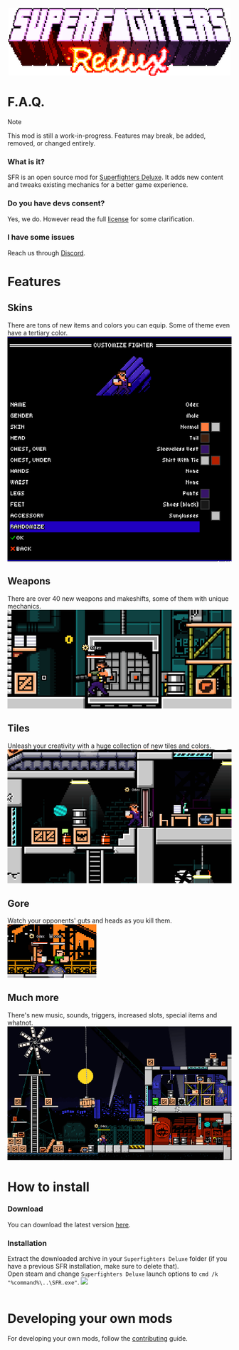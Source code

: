 <p align="center"><img src="docs/Logo.png" alt="Logo"/></p>

# F.A.Q.
> [!NOTE]
> This mod is still a work-in-progress. Features may break, be added, removed, or changed entirely.

### What is it?
SFR is an open source mod for [Superfighters Deluxe](https://mythologicinteractive.com/SuperfightersDeluxe). It adds new content and tweaks existing mechanics for a better game experience.

### Do you have devs consent?
Yes, we do. However read the full [license](https://github.com/Odex64/SFR/blob/master/LICENSE) for some clarification.

### I have some issues
Reach us through [Discord](https://discord.gg/UbbCs2kywd).

# Features

## Skins
There are tons of new items and colors you can equip. Some of theme even have a tertiary color.
<img src="docs/Skins.gif" alt="Skins"/>

## Weapons
There are over 40 new weapons and makeshifts, some of them with unique mechanics.
<img src="docs/Weapons.gif" alt="Weapons"/>

## Tiles
Unleash your creativity with a huge collection of new tiles and colors.
<img src="docs/Tiles.gif" alt="Tiles"/>

## Gore
Watch your opponents' guts and heads as you kill them.<br>
<img src="docs/Gore.gif" alt="Gores"/>

## Much more
There's new music, sounds, triggers, increased slots, special items and whatnot.
<img src="docs/Jetpacks.gif" alt="Jetpack"/>

# How to install
### Download
You can download the latest version [here](https://github.com/Odex64/SFR/releases).

### Installation
Extract the downloaded archive in your `Superfighters Deluxe` folder (if you have a previous SFR installation, make sure to delete that).<br>
Open steam and change `Superfighters Deluxe` launch options to `cmd /k "%command%\..\SFR.exe"`.
<img src="https://cdn.discordapp.com/attachments/978693874094600202/1011759586719563776/how2installsfr.gif" /><br><br>

# Developing your own mods
For developing your own mods, follow the [contributing](https://github.com/Odex64/SFR/blob/master/CONTRIBUTING.md) guide.
